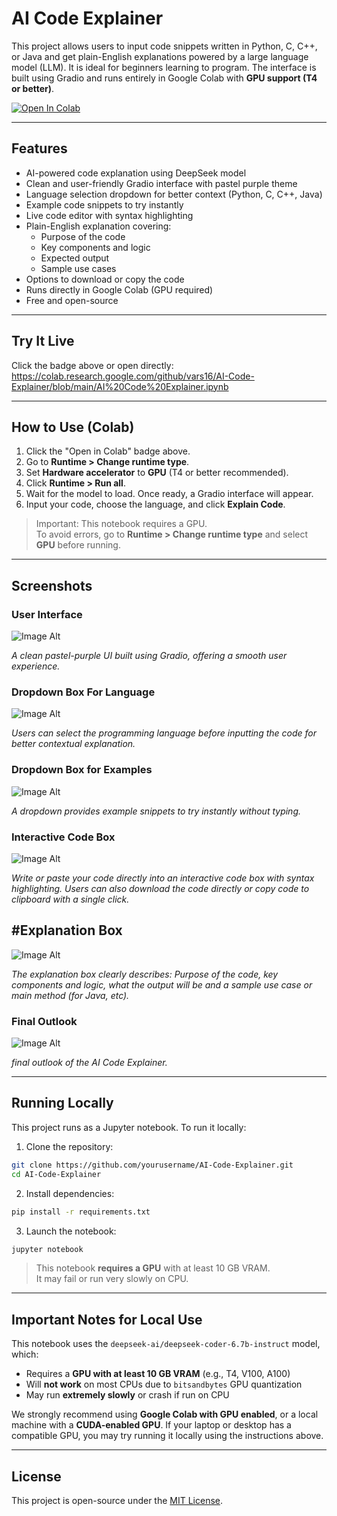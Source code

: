 # AI Code Explainer

This project allows users to input code snippets written in Python, C, C++, or Java and get plain-English explanations powered by a large language model (LLM). It is ideal for beginners learning to program. The interface is built using Gradio and runs entirely in Google Colab with **GPU support (T4 or better)**.

[![Open In Colab](https://colab.research.google.com/assets/colab-badge.svg)](https://colab.research.google.com/github/vars16/AI-Code-Explainer/blob/main/AI%20Code%20Explainer.ipynb)

---

## Features

- AI-powered code explanation using DeepSeek model
- Clean and user-friendly Gradio interface with pastel purple theme
- Language selection dropdown for better context (Python, C, C++, Java)
- Example code snippets to try instantly
- Live code editor with syntax highlighting
- Plain-English explanation covering:
  - Purpose of the code
  - Key components and logic
  - Expected output
  - Sample use cases
- Options to download or copy the code
- Runs directly in Google Colab (GPU required)
- Free and open-source

---

## Try It Live

Click the badge above or open directly:  
https://colab.research.google.com/github/vars16/AI-Code-Explainer/blob/main/AI%20Code%20Explainer.ipynb

---

## How to Use (Colab)

1. Click the "Open in Colab" badge above.
2. Go to **Runtime > Change runtime type**.
3. Set **Hardware accelerator** to **GPU** (T4 or better recommended).
4. Click **Runtime > Run all**.
5. Wait for the model to load. Once ready, a Gradio interface will appear.
6. Input your code, choose the language, and click **Explain Code**.

> Important: This notebook requires a GPU.  
> To avoid errors, go to **Runtime > Change runtime type** and select **GPU** before running.

---

## Screenshots

### User Interface

![Image Alt](https://github.com/vars16/AI-Code-Explainer/blob/main/screenshots/Screenshot%20UI.png?raw=true)

_A clean pastel-purple UI built using Gradio, offering a smooth user experience._


### Dropdown Box For Language

![Image Alt](https://github.com/vars16/AI-Code-Explainer/blob/main/screenshots/Screenshot%20dropdown.png?raw=true)

_Users can select the programming language before inputting the code for better contextual explanation._


### Dropdown Box for Examples

![Image Alt](https://github.com/vars16/AI-Code-Explainer/blob/main/screenshots/Screenshot%20Examples%20box.png?raw=true)

_A dropdown provides example snippets to try instantly without typing._


### Interactive Code Box

![Image Alt](https://github.com/vars16/AI-Code-Explainer/blob/main/screenshots/Screenshot%20Your%20code%20UI.png?raw=true)

_Write or paste your code directly into an interactive code box with syntax highlighting. Users can also download the code directly or copy code to clipboard with a single click._ 


## #Explanation Box

![Image Alt](https://github.com/vars16/AI-Code-Explainer/blob/main/screenshots/Screenshot%20Explanation%20UI.png?raw=true)

_The explanation box clearly describes: Purpose of the code, key components and logic, what the output will be and a sample use case or main method (for Java, etc)._


### Final Outlook

![Image Alt](https://github.com/vars16/AI-Code-Explainer/blob/main/screenshots/Screenshot%20final.png?raw=true)

_final outlook of the AI Code Explainer._

---

## Running Locally

This project runs as a Jupyter notebook. To run it locally:

1. Clone the repository:
```bash
git clone https://github.com/yourusername/AI-Code-Explainer.git
cd AI-Code-Explainer
```

2. Install dependencies:
```bash
pip install -r requirements.txt
```

3. Launch the notebook:
```bash
jupyter notebook
```

> This notebook **requires a GPU** with at least 10 GB VRAM.  
> It may fail or run very slowly on CPU.

---

## Important Notes for Local Use

This notebook uses the `deepseek-ai/deepseek-coder-6.7b-instruct` model, which:

- Requires a **GPU with at least 10 GB VRAM** (e.g., T4, V100, A100)
- Will **not work** on most CPUs due to `bitsandbytes` GPU quantization
- May run **extremely slowly** or crash if run on CPU

We strongly recommend using **Google Colab with GPU enabled**, or a local machine with a **CUDA-enabled GPU**. If your laptop or desktop has a compatible GPU, you may try running it locally using the instructions above.

---

## License

This project is open-source under the [MIT License](LICENSE).
